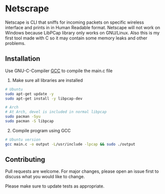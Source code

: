 # Netscrape

Netscape is CLI that sniffs for incoming packets on specific wireless interface
and prints in in Human Readable format. Netscape will not work on Windows because
LibPCap library only works on GNU/Linux. Also this is my first tool made with C so it may contain some memory leaks and other problems.

## Installation

Use GNU-C-Compiler [GCC](https://gcc.gnu.org/) to compile the main.c file

1. Make sure all libraries are installed
```bash
# Ubuntu
sudo apt-get update -y
sudo apt-get install -y libpcap-dev

# Arch
# At Arch, devel is included in normal libpcap
sudo pacman -Syu
sudo pacman -S libpcap
```

2. Compile program using GCC
```bash
# Ubuntu version
gcc main.c -o output -L/usr/include -lpcap && sudo ./output
```

## Contributing
Pull requests are welcome. For major changes, please open an issue first to discuss what you would like to change.

Please make sure to update tests as appropriate.